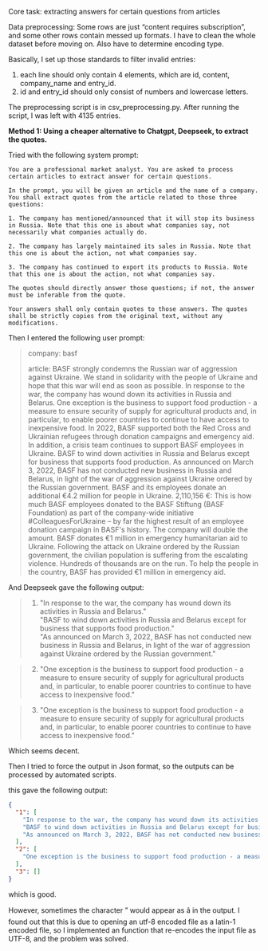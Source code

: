 Core task: extracting answers for certain questions from articles

Data preprocessing: Some rows are just “content requires subscription”, and some other rows contain messed up formats. I have to clean the whole dataset before moving on. Also have to determine encoding type.

Basically, I set up those standards to filter invalid entries:
1. each line should only contain 4 elements, which are id, content, company_name and entry_id.
2. id and entry_id should only consist of numbers and lowercase letters.

The preprocessing script is in csv_preprocessing.py. After running the script, I was left with 4135 entries.

**Method 1: Using a cheaper alternative to Chatgpt, Deepseek, to extract the quotes.**

Tried with the following system prompt:

    You are a professional market analyst. You are asked to process certain articles to extract answer for certain questions.
    
    In the prompt, you will be given an article and the name of a company. You shall extract quotes from the article related to those three questions:

    1. The company has mentioned/announced that it will stop its business in Russia. Note that this one is about what companies say, not necessarily what companies actually do.

    2. The company has largely maintained its sales in Russia. Note that this one is about the action, not what companies say.

    3. The company has continued to export its products to Russia. Note that this one is about the action, not what companies say.

    The quotes should directly answer those questions; if not, the answer must be inferable from the quote.

    Your answers shall only contain quotes to those answers. The quotes shall be strictly copies from the original text, without any modifications.

Then I entered the following user prompt:

>company:
>basf
>
>article:
>BASF strongly condemns the Russian war of aggression against Ukraine. We stand in solidarity with the people of Ukraine and hope that this war will end as soon as possible. In response to the war, the company has wound down its activities in Russia and Belarus. One exception is the business to support food production - a measure to ensure security of supply for agricultural products and, in particular, to enable poorer countries to continue to have access to inexpensive food. In 2022, BASF supported both the Red Cross and Ukrainian refugees through donation campaigns and emergency aid. In addition, a crisis team continues to support BASF employees in Ukraine. BASF to wind down activities in Russia and Belarus except for business that supports food production. As announced on March 3, 2022, BASF has not conducted new business in Russia and Belarus, in light of the war of aggression against Ukraine ordered by the Russian government. BASF and its employees donate an additional €4.2 million for people in Ukraine. 2,110,156 €: This is how much BASF employees donated to the BASF Stiftung (BASF Foundation) as part of the company-wide initiative #ColleaguesForUkraine – by far the highest result of an employee donation campaign in BASF's history. The company will double the amount. BASF donates €1 million in emergency humanitarian aid to Ukraine. Following the attack on Ukraine ordered by the Russian government, the civilian population is suffering from the escalating violence. Hundreds of thousands are on the run. To help the people in the country, BASF has provided €1 million in emergency aid.

And Deepseek gave the following output:


>1. "In response to the war, the company has wound down its activities in Russia and Belarus."  
   "BASF to wind down activities in Russia and Belarus except for business that supports food production."  
   "As announced on March 3, 2022, BASF has not conducted new business in Russia and Belarus, in light of the war of aggression against Ukraine ordered by the Russian government."  

>2. "One exception is the business to support food production - a measure to ensure security of supply for agricultural products and, in particular, to enable poorer countries to continue to have access to inexpensive food."  

>3. "One exception is the business to support food production - a measure to ensure security of supply for agricultural products and, in particular, to enable poorer countries to continue to have access to inexpensive food."

Which seems decent.

Then I tried to force the output in Json format, so the outputs can be processed by automated scripts.

this gave the following output: 

```json
{
  "1": [
    "In response to the war, the company has wound down its activities in Russia and Belarus.",
    "BASF to wind down activities in Russia and Belarus except for business that supports food production.",
    "As announced on March 3, 2022, BASF has not conducted new business in Russia and Belarus, in light of the war of aggression against Ukraine ordered by the Russian government."
  ],
  "2": [
    "One exception is the business to support food production - a measure to ensure security of supply for agricultural products and, in particular, to enable poorer countries to continue to have access to inexpensive food."
  ],
  "3": []
}
```
which is good.

However, sometimes the character ” would appear as â in the output. I found out that
this is due to opening an utf-8 encoded file as a latin-1 encoded file, so I implemented an
function that re-encodes the input file as UTF-8, and the problem was solved.






